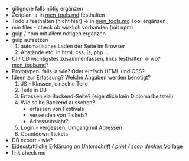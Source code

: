- gitignore falls nötig ergänzen
- Zeitplan -> in [men_tools.md]() festhalten
- Todo's festhalten (nicht hier) -> in [men_tools.md]() Tool ergänzen
- min files - check ob wirklich vorhanden (mit npm)
- gulp / npm mit allem nötigen ergänzen
- gulp aufsetzen  
    1. automatisches Laden der Seite im Browser
    2. Abstände etc. in html, css, js, php ...
- CI / CD wichtigstes zusammenfassen, links festhalten -> wo? [men_tools.md]()?
- Prototypen: falls ja wie? Oder einfach HTML und CSS?
- Ideen zur Erfassung? Welche Angaben werden benötigt? 
    1. JS - Klassen, einzelne Teile
    2. Teile in DB
    3. Erfassen via Backend-Seite? (eigentlich kein Diplomarbeitsteil)
    4. Wie sollte Backend aussehen? 
        - erfassen von Festivals
        - versenden von Tickets?
        - Adresseinsicht?
    5. Login - vergessen, Umgang mit Adressen
    6. Countdown Tickets
- DB export - wie?
 - Eidesstattliche Erklärung _an Unterschrift / print / scan denken_ 
 [Vorlage](https://docs.google.com/document/d/1Ww_N4ldXzhiEH6JXWizSCmLFYKU5LkGJV4W8mb1bWJc/edit)         
 - link check md
 
 
 
 